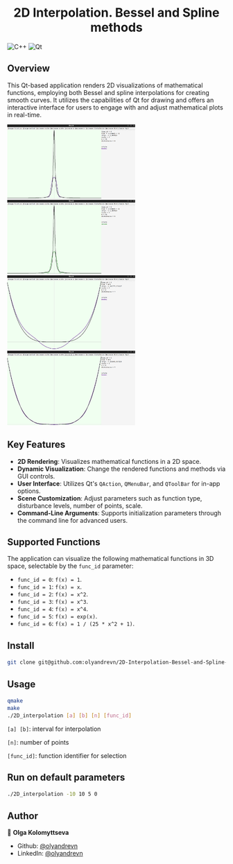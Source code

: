 <h1 align="center">2D Interpolation. Bessel and Spline methods</h1>
<p>
</p>

![C++](https://img.shields.io/badge/c++-%2300599C.svg?style=for-the-badge&logo=c%2B%2B&logoColor=white)
![Qt](https://img.shields.io/badge/Qt-%23217346.svg?style=for-the-badge&logo=Qt&logoColor=white)

## Overview
This Qt-based application renders 2D visualizations of mathematical functions, employing both Bessel and spline interpolations for creating smooth curves. It utilizes the capabilities of Qt for drawing and offers an interactive interface for users to engage with and adjust mathematical plots in real-time.


<img src="img/Screenshot from 2023-11-08 14-34-43.png" width="295"/> <img src="img/Screenshot from 2023-11-08 14-35-43.png" width="295"/> 
<img src="img/Screenshot from 2023-11-08 14-37-49.png" width="295"/> <img src="img/Screenshot from 2023-11-08 14-38-03.png" width="295"/> 


## Key Features
- **2D Rendering**: Visualizes mathematical functions in a 2D space.
- **Dynamic Visualization**: Change the rendered functions and methods via GUI controls.
- **User Interface**: Utilizes Qt's `QAction`, `QMenuBar`, and `QToolBar` for in-app options.
- **Scene Customization**: Adjust parameters such as function type, disturbance levels, number of points, scale.
- **Command-Line Arguments**: Supports initialization parameters through the command line for advanced users.

## Supported Functions

The application can visualize the following mathematical functions in 3D space, selectable by the `func_id` parameter:

- `func_id = 0`: `f(x) = 1`.
- `func_id = 1`: `f(x) = x`.
- `func_id = 2`: `f(x) = x^2`.
- `func_id = 3`: `f(x) = x^3`.
- `func_id = 4`: `f(x) = x^4`.
- `func_id = 5`: `f(x) = exp(x)`.
- `func_id = 6`: `f(x) = 1 / (25 * x^2 + 1)`.

  
## Install

```sh
git clone git@github.com:olyandrevn/2D-Interpolation-Bessel-and-Spline-methods.git
```

## Usage

```sh
qmake
make
./2D_interpolation [a] [b] [n] [func_id]
```

```[a] [b]```: interval for interpolation

```[n]```: number of points

```[func_id]```: function identifier for selection



## Run on default parameters

```sh
./2D_interpolation -10 10 5 0
```

## Author

👤 **Olga Kolomyttseva**

* Github: [@olyandrevn](https://github.com/olyandrevn)
* LinkedIn: [@olyandrevn](https://linkedin.com/in/olyandrevn)
